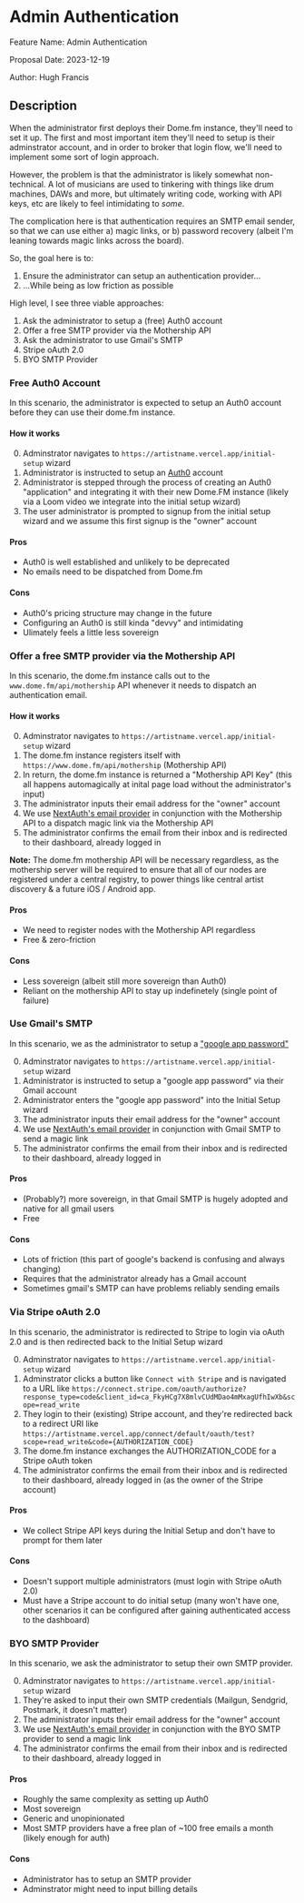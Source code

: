 # Admin Authentication

Feature Name: Admin Authentication

Proposal Date: 2023-12-19

Author: Hugh Francis

## Description

When the administrator first deploys their Dome.fm instance, they'll need to set it up. The
first and most important item they'll need to setup is their adminstrator account, and in
order to broker that login flow, we'll need to implement some sort of login approach.

However, the problem is that the administrator is likely somewhat non-technical. A lot of 
musicians are used to tinkering with things like drum machines, DAWs and more, but ultimately
writing code, working with API keys, etc are likely to feel intimidating to *some*.

The complication here is that authentication requires an SMTP email sender, so that we can use
either a) magic links, or b) password recovery (albeit I'm leaning towards magic links across the
board).

So, the goal here is to:
1) Ensure the administrator can setup an authentication provider...
2) ...While being as low friction as possible

High level, I see three viable approaches:
1. Ask the administrator to setup a (free) Auth0 account
2. Offer a free SMTP provider via the Mothership API
3. Ask the administrator to use Gmail's SMTP
4. Stripe oAuth 2.0
5. BYO SMTP Provider

### Free Auth0 Account

In this scenario, the administrator is expected to setup an Auth0 account before
they can use their dome.fm instance.

#### How it works

0. Adminstrator navigates to `https://artistname.vercel.app/initial-setup` wizard
1. Administrator is instructed to setup an [Auth0](https://auth0.com/) account
2. Administrator is stepped through the process of creating an Auth0 "application"
and integrating it with their new Dome.FM instance (likely via a Loom video we 
integrate into the initial setup wizard)
3. The user administrator is prompted to signup from the initial setup wizard and
we assume this first signup is the "owner" account

#### Pros
- Auth0 is well established and unlikely to be deprecated
- No emails need to be dispatched from Dome.fm

#### Cons
- Auth0's pricing structure may change in the future
- Configuring an Auth0 is still kinda "devvy" and intimidating
- Ulimately feels a little less sovereign 

### Offer a free SMTP provider via the Mothership API

In this scenario, the dome.fm instance calls out to the `www.dome.fm/api/mothership`
API whenever it needs to dispatch an authentication email.

#### How it works

0. Adminstrator navigates to `https://artistname.vercel.app/initial-setup` wizard
1. The dome.fm instance registers itself with `https://www.dome.fm/api/mothership`
(Mothership API)
2. In return, the dome.fm instance is returned a "Mothership API Key" (this all happens
automagically at inital page load without the administrator's input)
3. The administrator inputs their email address for the "owner" account
4. We use [NextAuth's email provider](https://next-auth.js.org/providers/email) in 
conjunction with the Mothership API to a dispatch magic link via the Mothership API
5. The administrator confirms the email from their inbox and is redirected to their
dashboard, already logged in

**Note:** The dome.fm mothership API will be necessary regardless, as the mothership server
will be required to ensure that all of our nodes are registered under a central registry,
to power things like central artist discovery & a future iOS / Android app.

#### Pros
- We need to register nodes with the Mothership API regardless
- Free & zero-friction

#### Cons
- Less sovereign (albeit still more sovereign than Auth0)
- Reliant on the mothership API to stay up indefinetely (single point of failure)

### Use Gmail's SMTP

In this scenario, we as the administrator to setup a ["google app password"](https://www.febooti.com/products/automation-workshop/tutorials/enable-google-app-passwords-for-smtp.html)

0. Adminstrator navigates to `https://artistname.vercel.app/initial-setup` wizard
1. Administrator is instructed to setup a "google app password" via their Gmail account
2. Administrator enters the "google app password" into the Initial Setup wizard
3. The administrator inputs their email address for the "owner" account
4. We use [NextAuth's email provider](https://next-auth.js.org/providers/email) in 
conjunction with Gmail SMTP to send a magic link
5. The administrator confirms the email from their inbox and is redirected to their
dashboard, already logged in

#### Pros
- (Probably?) more sovereign, in that Gmail SMTP is hugely adopted and native for all gmail users
- Free

#### Cons
- Lots of friction (this part of google's backend is confusing and always changing)
- Requires that the administrator already has a Gmail account
- Sometimes gmail's SMTP can have problems reliably sending emails

### Via Stripe oAuth 2.0

In this scenario, the administrator is redirected to Stripe to login via oAuth 2.0
and is then redirected back to the Initial Setup wizard 

0. Adminstrator navigates to `https://artistname.vercel.app/initial-setup` wizard
1. Adminstrator clicks a button like `Connect with Stripe` and is navigated to a 
URL like `https://connect.stripe.com/oauth/authorize?response_type=code&client_id=ca_FkyHCg7X8mlvCUdMDao4mMxagUfhIwXb&scope=read_write`
2. They login to their (existing) Stripe account, and they're redirected back to a 
redirect URI like `https://artistname.vercel.app/connect/default/oauth/test?scope=read_write&code={AUTHORIZATION_CODE}`
3. The dome.fm instance exchanges the AUTHORIZATION_CODE for a Stripe oAuth token
4. The administrator confirms the email from their inbox and is redirected to their
dashboard, already logged in (as the owner of the Stripe account)

#### Pros
- We collect Stripe API keys during the Initial Setup and don't have to prompt
for them later

#### Cons
- Doesn't support multiple administrators (must login with Stripe oAuth 2.0)
- Must have a Stripe account to do initial setup (many won't have one, other scenarios it can be configured
after gaining authenticated access to the dashboard)

### BYO SMTP Provider

In this scenario, we ask the administrator to setup their own SMTP provider.

0. Adminstrator navigates to `https://artistname.vercel.app/initial-setup` wizard
1. They're asked to input their own SMTP credentials (Mailgun, Sendgrid, Postmark, it doesn't  matter)
2. The administrator inputs their email address for the "owner" account
3. We use [NextAuth's email provider](https://next-auth.js.org/providers/email) in 
conjunction with the BYO SMTP provider to send a magic link
4. The administrator confirms the email from their inbox and is redirected to their
dashboard, already logged in

#### Pros
- Roughly the same complexity as setting up Auth0
- Most sovereign
- Generic and unopinionated
- Most SMTP providers have a free plan of ~100 free emails a month (likely enough for auth)

#### Cons
- Administrator has to setup an SMTP provider
- Adminstrator might need to input billing details